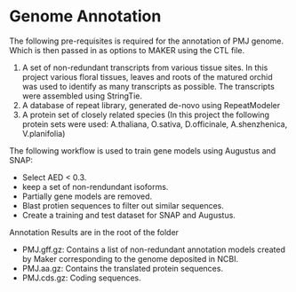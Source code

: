 # Genome Annotation
The following pre-requisites is required for the annotation of PMJ genome. Which is then passed in as options to MAKER using the CTL file.
1. A set of non-redundant transcripts from various tissue sites. In this project various floral tissues, leaves and roots of the matured orchid was used to identify as many transcripts as possible. The transcripts were assembled using StringTie.
2. A database of repeat library, generated de-novo using RepeatModeler
3. A protein set of closely related species (In this project the following protein sets were used: A.thaliana, O.sativa, D.officinale, A.shenzhenica, V.planifolia)

The following workflow is used to train gene models using Augustus and SNAP:
- Select AED < 0.3.
- keep a set of non-rendundant isoforms.
- Partially gene models are removed.
- Blast protien sequences to filter out similar sequences.
- Create a training and test dataset for SNAP and Augustus.

Annotation Results are in the root of the folder
- PMJ.gff.gz: Contains a list of non-redundant annotation models created by Maker corresponding to the genome deposited in NCBI.
- PMJ.aa.gz: Contains the translated protein sequences.
- PMJ.cds.gz: Coding sequences.
